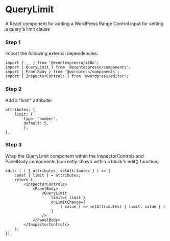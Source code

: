 # QueryLimit

A React component for adding a WordPress Range Control input for setting a query's limit clause

### Step 1
Import the following external dependencies:

```
import { __ } from '@eventespresso/i18n';
import { QueryLimit } from '@eventespresso/components';
import { PanelBody } from '@wordpress/components';
import { InspectorControls } from '@wordpress/editor';
```

### Step 2
Add a "limit" attribute:

```
attributes: {
    limit: {
        type: 'number',
        default: 5,
        },
},
```

### Step 3
Wrap the QueryLimit component within the InspectorControls and PanelBody components
 (currently shown within a block's edit() function)

```
edit: ( ( { attributes, setAttributes } ) => {
    const { limit } = attributes;
    return (
        <InspectorControls>
            <PanelBody>
                <QueryLimit
                    limit={ limit }
                    onLimitChange={
                        ( value ) => setAttributes( { limit: value } )
                    }
                />
            </PanelBody>
        </InspectorControls>
    );
}),
```

